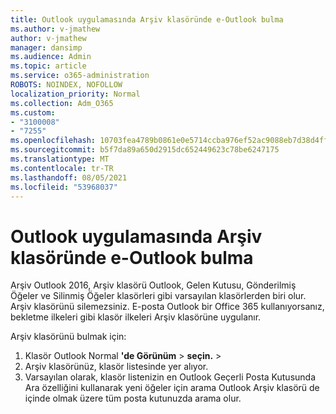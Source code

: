 ```yaml
---
title: Outlook uygulamasında Arşiv klasöründe e-Outlook bulma
ms.author: v-jmathew
author: v-jmathew
manager: dansimp
ms.audience: Admin
ms.topic: article
ms.service: o365-administration
ROBOTS: NOINDEX, NOFOLLOW
localization_priority: Normal
ms.collection: Adm_O365
ms.custom:
- "3100008"
- "7255"
ms.openlocfilehash: 10703fea4789b0861e0e5714ccba976ef52ac9088eb7d38d4ff8e95236a413c3
ms.sourcegitcommit: b5f7da89a650d2915dc652449623c78be6247175
ms.translationtype: MT
ms.contentlocale: tr-TR
ms.lasthandoff: 08/05/2021
ms.locfileid: "53968037"
---
```

# <a name="find-email-in-archive-folder-in-outlook-app"></a>Outlook uygulamasında Arşiv klasöründe e-Outlook bulma

Arşiv Outlook 2016, Arşiv klasörü Outlook, Gelen Kutusu, Gönderilmiş Öğeler ve Silinmiş Öğeler klasörleri gibi varsayılan klasörlerden biri olur. Arşiv klasörünü silemezsiniz. E-posta Outlook bir Office 365 kullanıyorsanız, bekletme ilkeleri gibi klasör ilkeleri Arşiv klasörüne uygulanır.

Arşiv klasörünü bulmak için:

1. Klasör Outlook Normal **'de Görünüm** > **seçin.**  >  
2. Arşiv klasörünüz, klasör listesinde yer alıyor.
3. Varsayılan olarak, klasör listenizin en Outlook Geçerli Posta Kutusunda Ara özelliğini kullanarak yeni öğeler için arama Outlook Arşiv klasörü de içinde olmak üzere tüm posta kutunuzda arama olur.
